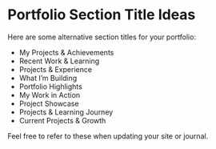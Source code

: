 # Portfolio Section Title Ideas

Here are some alternative section titles for your portfolio:

- My Projects & Achievements
- Recent Work & Learning
- Projects & Experience
- What I’m Building
- Portfolio Highlights
- My Work in Action
- Project Showcase
- Projects & Learning Journey
- Current Projects & Growth

Feel free to refer to these when updating your site or journal.